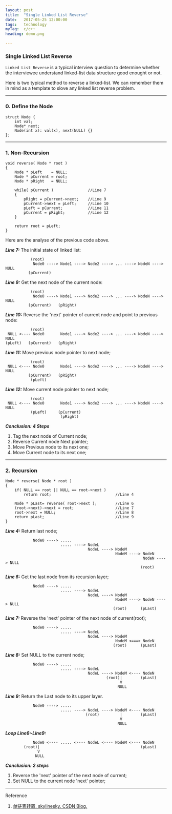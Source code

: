 ```yaml
---
layout: post
title:  "Single Linked List Reverse"
date:   2017-05-25 12:00:00
tags:	technology
myTag:	c/c++
headimg: demo.png

---
```


### Single Linked List Reverse

`Linked List Reverse` is a typical interview question to determine whether the interviewee understand linked-list data structure good enought or not. 

Here is two typical method to reverse a linked-list. We can remember them in mind as a template to slove any linked list reverse problem.

---

### 0. Define the Node

	struct Node {
		int val;
		Node* next;
		Node(int x): val(x), next(NULL) {}
	};

---

### 1. Non-Recursion

	void reverse( Node * root )
	{
		Node * pLeft	= NULL;
		Node * pCurrent = root;
		Node * pRight	= NULL;

		while( pCurrent )				//Line 7
		{
			pRight = pCurrent->next;	//Line 9
			pCurrent->next = pLeft;		//Line 10
			pLeft = pCurrent;			//Line 11
			pCurrent = pRight;			//Line 12
		}

		return root = pLeft;
	}

Here are the analyse of the previous code above.

***Line 7:*** The initial state of linked list:

			   (root)
				Node0 ---->	Node1 ---->	Node2 ----> ...	----> NodeN ----> NULL
			  (pCurrent)

***Line 9:*** Get the next node of the current node:

			   (root)
				Node0 ----> Node1 ---->	Node2 ----> ...	----> NodeN ----> NULL
			  (pCurrent)   (pRight)

***Line 10:*** Reverse the 'next' pointer of current node and point to previous node:

			   (root)
	 NULL <----	Node0		Node1 ---->	Node2 ----> ...	----> NodeN ----> NULL
	(pLeft)	  (pCurrent)   (pRight)

***Line 11:*** Move previous node pointer to next node;

			   (root)
	 NULL <----	Node0		Node1 ---->	Node2 ----> ...	----> NodeN ----> NULL
			  (pCurrent)   (pRight)
			   (pLeft)

***Line 12:*** Move current node pointer to next node;

			   (root)
	 NULL <----	Node0		Node1 ---->	Node2 ----> ...	----> NodeN ----> NULL
			   (pLeft)	   (pCurrent)
							(pRight)
			   
***Conclusion: 4 Steps***

1. Tag the next node of Current node;
2. Reverse Current node Next pointer;
3. Move Previous node to its next one;
4. Move Current node to its next one;

---

### 2. Recursion

	Node * reverse( Node * root )
	{
		if( NULL == root || NULL == root->next )
			return root;							//Line 4

		Node * pLast= reverse( root->next );		//Line 6
		(root->next)->next = root;					//Line 7
		root->next = NULL;							//Line 8
		return pLast;								//Line 9
	}

***Line 4:*** Return last node;

				Node0 ---->	.....
							..... ---->	NodeL 
										NodeL ---->	NodeM
													NodeM ----> NodeN
																NodeN ----> NULL
															   (root)

***Line 6:*** Get the last node from its recursion layer;

				Node0 ----> ..... 	
							..... ----> NodeL	
										NodeL ---->	NodeM 
													NodeM ----> NodeN ----> NULL
												   (root)	   (pLast)

***Line 7:*** Reverse the 'next' pointer of the next node of current(root);

				Node0 ---->	.....
							..... ----> NodeL	
										NodeL ---->	NodeM
													NodeM <===> NodeN 
												   (root)	   (pLast)

***Line 8:*** Set NULL to the current node;

				Node0 ---->	.....
							..... ----> NodeL		 	
										NodeL ---->	NodeM <---- NodeN 
												(root)|		   (pLast)
													  V
													 NULL

***Line 9:*** Return the Last node to its upper layer.

				Node0 ---->	.....
							..... ----> NodeL ---->	NodeM <---- NodeN 
									   (root)		  |		   (pLast)
													  V
													 NULL

***Loop Line6~Line9:***
	
				Node0 <---- ..... <---- NodeL <---- NodeM <---- NodeN
			(root)|											   (pLast)
				  V	
				 NULL

***Conclusion: 2 steps***

1. Reverse the 'next' pointer of the next node of current;
2. Set NULL to the current node 'next' pointer;

---

Reference 

1. [单链表转置. skylinesky. CSDN Blog.](http://blog.csdn.net/skylinesky/article/details/7606944)
